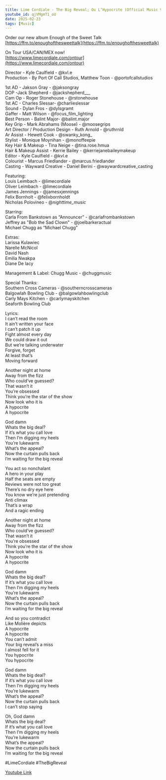 ```yaml
---
title: Lime Cordiale - The Big Reveal; Ou L’Hypocrite (Official Music Video) 
youtube_id: qjVMgmT1_oU
date: 2025-02-23
tags: [Music]
---
```

Order our new album Enough of the Sweet Talk  
[https://ffm.to/enoughofthesweettalk](https://ffm.to/enoughofthesweettalk)  
 
On Tour USA/CAN/MEX now!  
[https://www.limecordiale.com/ontour](https://www.limecordiale.com/ontour)  

Director - Kyle Caulfield - @kvl.e  
Production -  By Port Of Call Studios, Matthew Toon -  @portofcallstudios  

1st AD - Jakson Gray - @jaksongray  
DOP -Jack Shepherd - @jackshepherd___  
Cam Op - Roger Stonehouse -  @rstonehouse  
1st AC - Charles Slessar-  @charlieslessar  
Sound - Dylan Fros - @dylsgramt  
Gaffer - Matt Wilson - @focus_film_lighting  
Best Person - Balint Major- @balint.major  
Key Grip - Mark Abrahams (Moose) - @moosegrips  
Art Director / Production Design - Ruth Arnold - @ruthrnld  
Ar Assist - Hewett Cook - @swanky_kong_  
Stylist - Monique Moynihan - @monoffeepie  
Key Hair & Makeup - Tina Neige - @tina.rose.hmua  
Hair & Makeup Assist - Kerrie Bailey - @kerriejanebaileymakeup  
Editor - Kyle Caulfield - @kvl.e  
Colourist - Marcus Friedlander - @marcus.friedlander  
Casting - Wayward Creative -  Daniel Berini - @waywardcreative_casting  

Featuring:  
Louis Leimbach - @limecordiale  
Oliver Leimbach - @limecordiale  
James Jennings - @jamesxjennings  
Felix Bornholt - @felixbornholdt  
Nicholas Polovineo - @_nighttime_music_  

Starring:  
Carla From Bankstown as “Announcer” - @carlafrombankstown  
Jeffrey as "Bob the Sad Clown" - @joelbarkeractual  
Michael Chugg as “Michael Chugg”  

Extras:  
Larissa Kulawiec  
Narelle McNicol  
David Nash  
Emilia Nwakpa  
Diane De lacy  

Management & Label: Chugg Music - @chuggmusic  

Special Thanks:  
Southern Cross Cameras - @southerncrosscameras  
Balgowlah Bowling Club - @balgowlahbowlingclub  
Carly Mays Kitchen - @carlymayskitchen  
Seaforth Bowling Club  

Lyrics:  
I can’t read the room  
It ain’t written your face  
I can’t patch it up  
Fight almost every day  
We could draw it out  
But we’re talking underwater  
Forgive, forget  
At least that’s  
Moving forward  
 
Another night at home  
Away from the fizz  
Who could‘ve guessed?  
That wasn’t it  
You’re obsessed  
Think you’re the star of the show  
Now look who it is  
A hypocrite  
A hypocrite  

God damn  
Whats the big deal?  
If it’s what you call love  
Then I’m digging my heels  
You’re lukewarm  
What’s the appeal?  
Now the curtain pulls back  
I’m waiting for the big reveal  

You act so nonchalant  
A hero in your play  
Half the seats are empty  
Reviews were not too great  
There’s no dry eye here  
You know we’re just pretending  
Anti climax  
That’s a wrap  
And a ragic ending  

Another night at home  
Away from the fizz  
Who could‘ve guessed?  
That wasn’t it  
You’re obsessed  
Think you’re the star of the show  
Now look who it is  
A hypocrite  
A hypocrite  

God damn  
Whats the big deal?  
If it’s what you call love  
Then I’m digging my heels  
You’re lukewarm  
What’s the appeal?  
Now the curtain pulls back  
I’m waiting for the big reveal  

And so you contradict  
Like Molière depicts  
A hypocrite  
A hypocrite  
You can’t admit  
Your big reveal’s a miss  
I almost fell for it  
You hypocrite  
You hypocrite  

God damn  
Whats the big deal?  
If it’s what you call love  
Then I’m digging my heels  
You’re lukewarm  
What’s the appeal?  
Now the curtain pulls back  
I can’t stop saying  

Oh, God damn  
Whats the big deal?  
If it’s what you call love  
Then I’m digging my heels  
You’re lukewarm  
What’s the appeal?  
Now the curtain pulls back  
I’m waiting for the big reveal  

#LimeCordiale #TheBigReveal  

[Youtube Link](https://www.youtube.com/watch?v=qjVMgmT1_oU)  
